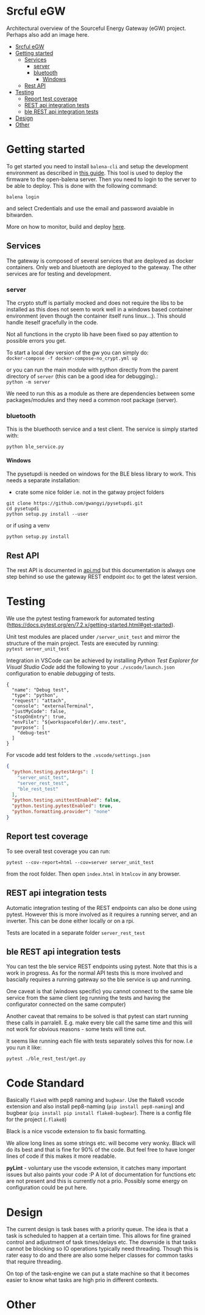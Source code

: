 # Srcful eGW
Architectural overview of the Sourceful Energy Gateway (eGW) project. Perhaps also add an image here. 
* [Srcful eGW](#srcful-egw)
* [Getting started](#getting-started)
  * [Services](#services)
    * [server](#server)
    * [bluetooth](#bluetooth)
        * [Windows](#windows)
  * [Rest API](#rest-api)
* [Testing](#testing)
  * [Report test coverage](#report-test-coverage)
  * [REST api integration tests](#rest-api-integration-tests)
  * [ble REST api integration tests](#ble-rest-api-integration-tests)
* [Design](#design)
* [Other](#other-1)

# Getting started
To get started you need to install `balena-cli` and setup the development environment as described in [this guide](https://open-balena.pages.dev/getting-started/#install-the-balena-cli-on-the-local-machine). This tool is used to deploy the firmware to the open-balena server. Then you need to login to the server to be able to deploy. This is done with the following command:  
```
balena login
```

and select Credentials and use the email and password avaiable in bitwarden. 

More on how to monitor, build and deploy [here](balena.md).


## Services 
The gateway is composed of several services that are deployed as docker containers. Only web and bluetooth are deployed to the gateway. The other services are for testing and development.

### server
The crypto stuff is partially mocked and does not require the libs to be installed as this does not seem to work well in a windows based container environment (even though the container itself runs linux...). This should handle iteself gracefully in the code.

Not all functions in the crypto lib have been fixed so pay attention to possible errors you get.

To start a local dev version of the gw you can simply do:  
`docker-compose -f docker-compose-no_crypt.yml up`

or you can run the main module with python directly from the parent directory of `server` (this can be a good idea for debugging).:  
`python -m server`  

We need to run this as a module as there are dependencies between some packages/modules and they need a common root package (server).

### bluetooth
This is the bluethooth service and a test client. The service is simply started with:

`python ble_service.py`

#### Windows
The pysetupdi is needed on windows for the BLE bless library to work. This needs a separate installation:

* crate some nice folder i.e. not in the gatway project folders
```
git clone https://github.com/gwangyi/pysetupdi.git
cd pysetupdi
python setup.py install --user
```
or if using a venv
```
python setup.py install
``` 

## Rest API
The rest API is documented in [api.md](api.md) but this documentation is always one step behind so use the gateway REST endpoint `doc` to get the latest version.

# Testing
We use the pytest testing framework for automated testing (https://docs.pytest.org/en/7.2.x/getting-started.html#get-started).

Unit test modules are placed under `/server_unit_test` and mirror the structure of the main project. Tests are executed by running:  
`pytest server_unit_test`

Integration in VSCode can be achieved by installing *Python Test Explorer for Visual Studio Code* add the following to your `./vscode/launch.json` configuration to enable *debugging* of tests.

```
{
  "name": "Debug test",
  "type": "python",
  "request": "attach",
  "console": "externalTerminal",
  "justMyCode": false,
  "stopOnEntry": true,
  "envFile": "${workspaceFolder}/.env.test",
  "purpose": [
    "debug-test"
  ]
}
```

For vscode add test folders to the `.vscode/settings.json`

```json
{
  "python.testing.pytestArgs": [
    "server_unit_test",
    "server_rest_test",
    "ble_rest_test"
  ],
  "python.testing.unittestEnabled": false,
  "python.testing.pytestEnabled": true,
  "python.formatting.provider": "none"
}
```

## Report test coverage
To see overall test coverage you can run:
```
pytest --cov-report=html --cov=server server_unit_test
```
from the root folder. Then open `index.html` in `htmlcov` in any browser. 

## REST api integration tests
Automatic integration testing of the REST endpoints can also be done using pytest. However this is more involved as it requires a running server, and an inverter. This can be done either locally or on a rpi.  

Tests are located in a separate folder `server_rest_test`

## ble REST api integration tests
You can test the ble service REST endpoints using pytest. Note that this is a work in progress. As for the normal API tests this is more involved and bascially requires a running gateway so the ble service is up and running.

One caveat is that (windows specific) you cannot connect to the same ble service from the same client (eg running the tests and having the configurator connected on the same computer)

Another caveat that remains to be solved is that pytest can start running these calls in parralell. E.g. make every ble call the same time and this will not work for obvious reasons - some tests will time out.

It seems like running each file with tests separately solves this for now. I.e you run it like:

```
pytest ./ble_rest_test/get.py
```

# Code Standard
Basically `flake8` with pep8 naming and `bugbear`. Use the flake8 vscode extension and also install pep8-naming (`pip install pep8-naming`) and bugbear (`pip install pip install flake8-bugbear`). There is a config file for the project (`.flake8`)

Black is a nice vscode extension to fix basic formatting.

We allow long lines as some strings etc. will become very wonky. Black will do its best and that is fine for 90% of the code. But feel free to have longer lines of code if this makes it more readable.

**pyLint** - voluntary use the vscode extension, it catches many important issues but also paints your code :P A lot of documentation for functions etc are not present and this is currently not a prio. Possibly some energy on configuration could be put here.

# Design
The current design is task bases with a priority queue. The idea is that a task is scheduled to happen at a certain time. This allows for fine grained control and adjustment of task times/delays etc. The downside is that tasks cannot be blocking so IO operations typically need threading. Though this is rater easy to do and there are also some helper classes for common tasks that require threading.

On top of the task-engine we can put a state machine so that it becomes easier to know what tasks are high prio in different contexts.

# Other
